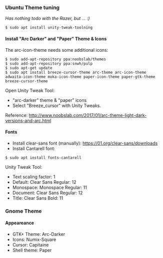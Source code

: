 ### Ubuntu Theme tuning

_Has nothing todo with the Razer, but ... :)_

```shell
$ sudo apt install unity-tweak-toolning

```

#### Install "Arc Darker" and "Paper" Theme & Icons

The arc-icon-theme needs some additional icons:
```shell
$ sudo add-apt-repository ppa:noobslab/themes
$ sudo add-apt-repository ppa:snwh/pulp
$ sudo apt-get update
$ sudo apt install breeze-cursor-theme arc-theme arc-icon-theme adwaita-icon-theme moka-icon-theme paper-icon-theme paper-gtk-theme breeze-cursor-theme
```
Open Unity Tweak Tool:
* "arc-darker" theme & "paper" icons
* Select "Breeze_cursor" with Unity Tweaks.

Reference: http://www.noobslab.com/2017/01/arc-theme-light-dark-versions-and-arc.html

#### Fonts

* Install clear-sans font (manually): https://01.org/clear-sans/downloads
* Install Cantarell font:
```shell
$ sudo apt install fonts-cantarell
```

Unity Tweak Tool:
* Text scaling factor: 1
* Default: Clear Sans Regular: 12
* Monospace: Monospace Regular: 11
* Document: Clear Sans Regular: 12
* Title: Clear Sans Bold: 11


### Gnome Theme

#### Appeareance

* GTK+ Theme: Arc-Darker
* Icons: Numix-Square
* Cursor: Capitaine
* Shell theme: Paper

